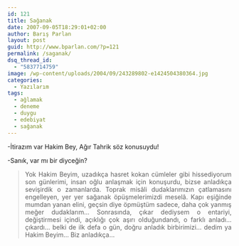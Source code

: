 ```yaml
---
id: 121
title: Sağanak
date: 2007-09-05T18:29:01+02:00
author: Barış Parlan
layout: post
guid: http://www.bparlan.com/?p=121
permalink: /saganak/
dsq_thread_id:
  - "5837714759"
image: /wp-content/uploads/2004/09/243289802-e1424504380364.jpg
categories:
  - Yazılarım
tags:
  - ağlamak
  - deneme
  - duygu
  - edebiyat
  - sağanak
---
```

<div class="ttr_start">
</div>

-İtirazım var Hakim Bey, Ağır Tahrik söz konusuydu!

-Sanık, var mı bir diyceğin?

> <p style="text-align: justify;">
>   Yok Hakim Beyim, uzadıkça hasret kokan cümleler gibi hissediyorum son günlerimi, insan oğlu anlaşmak için konuşurdu, bizse anladıkça sevişirdik o zamanlarda. Toprak misâli dudaklarımızın çatlamasını engelleyen, yer yer sağanak öpüşmelerimizdi meselâ. Kapı eşiğinde mumdan yanan elini, geçsin diye öpmüştüm sadece, daha çok yanmış meğer dudaklarım&#8230; Sonrasında, çıkar dediysem o entariyi, değiştirmesi içindi, açıklığı çok aşırı olduğundandı, o farklı anladı&#8230; çıkardı&#8230; belki de ilk defa o gün, doğru anladık birbirimizi&#8230; dedim ya Hakim Beyim&#8230; Biz anladıkça&#8230;
> </p>

<div class="ttr_end">
</div>